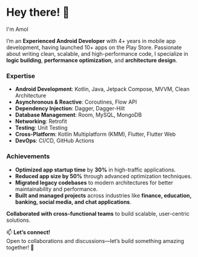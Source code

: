 # Hey there! 👋 
I'm Amol 

I’m an **Experienced Android Developer** with 4+ years in mobile app development, having launched 10+ apps on the Play Store. Passionate about writing clean, scalable, and high-performance code, I specialize in **logic building**, **performance optimization**, and **architecture design**.  

### Expertise  
- **Android Development**: Kotlin, Java, Jetpack Compose, MVVM, Clean Architecture  
- **Asynchronous & Reactive**: Coroutines, Flow API  
- **Dependency Injection**: Dagger, Dagger-Hilt  
- **Database Management**: Room, MySQL, MongoDB  
- **Networking**: Retrofit  
- **Testing**: Unit Testing  
- **Cross-Platform**: Kotlin Multiplatform (KMM), Flutter, Flutter Web  
- **DevOps**: CI/CD, GitHub Actions  

### Achievements  
- **Optimized app startup time** by **30%** in high-traffic applications.  
- **Reduced app size by 50%** through advanced optimization techniques.  
- **Migrated legacy codebases** to modern architectures for better maintainability and performance.  
- **Built and managed projects** across industries like **finance, education, banking, social media, and chat applications**.  

**Collaborated with cross-functional teams** to build scalable, user-centric solutions.  

📫 **Let’s connect!**  
Open to collaborations and discussions—let’s build something amazing together! 🚀  
